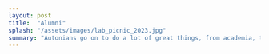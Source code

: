 ```yaml
---
layout: post
title:  "Alumni"
splash: "/assets/images/lab_picnic_2023.jpg"
summary: "Autonians go on to do a lot of great things, from academia, to industry, to government."
---
```



